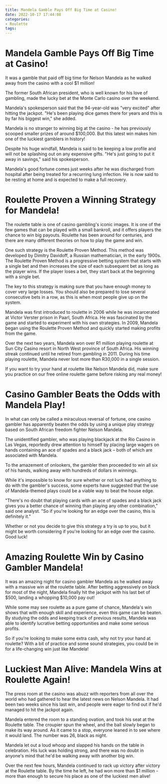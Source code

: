 ```yaml
---
title: Mandela Gamble Pays Off Big Time at Casino!
date: 2022-10-17 17:44:08
categories:
- Roulette
tags:
---
```



#  Mandela Gamble Pays Off Big Time at Casino!

It was a gamble that paid off big time for Nelson Mandela as he walked away from the casino with a cool $1 million!

The former South African president, who is well known for his love of gambling, made the lucky bet at the Monte Carlo casino over the weekend.

Mandela's spokesperson said that the 94-year-old was "very excited" after hitting the jackpot. "He's been playing dice games there for years and this is by far his biggest win," she added.

Mandela is no stranger to winning big at the casino - he has previously scooped smaller prizes of around $100,000. But this latest win makes him one of the luckiest gamblers in history!

Despite his huge windfall, Mandela is said to be keeping a low profile and will not be splashing out on any expensive gifts. "He's just going to put it away in savings," said his spokesperson.

Mandela's good fortune comes just weeks after he was discharged from hospital after being treated for a recurring lung infection. He is now said to be resting at home and is expected to make a full recovery.

#  Roulette Proven a Winning Strategy for Mandela!

The roulette table is one of casino gambling's iconic images. It is one of the few games that can be played with a small bankroll, and it offers players the chance to win big payouts. Roulette has been around for centuries, and there are many different theories on how to play the game and win.

One such strategy is the Roulette Proven Method. This method was developed by Dimitry Davidoff, a Russian mathematician, in the early 1900s. The Roulette Proven Method is a progressive betting system that starts with a single bet and then increases the size of each subsequent bet as long as the player wins. If the player loses a bet, they start back at the beginning with a single bet.

The key to this strategy is making sure that you have enough money to cover very large losses. You should also be prepared to lose several consecutive bets in a row, as this is when most people give up on the system.

Mandela was first introduced to roulette in 2006 while he was incarcerated at Victor Verster prison in Paarl, South Africa. He was fascinated by the game and started to experiment with his own strategies. In 2009, Mandela began using the Roulette Proven Method and quickly started making profits from the game.

Over the next two years, Mandela won over R1 million playing roulette at Sun City Casino resort in North West province of South Africa. His winning streak continued until he retired from gambling in 2011. During his time playing roulette, Mandela never lost more than R30,000 in a single session.

If you want to try your hand at roulette like Nelson Mandela did, make sure you practice on our free online roulette game before risking any real money!

#  Casino Gambler Beats the Odds with Mandela Play!

In what can only be called a miraculous reversal of fortune, one casino gambler has apparently beaten the odds by using a unique play strategy based on South African freedom fighter Nelson Mandela.

The unidentified gambler, who was playing blackjack at the Rio Casino in Las Vegas, reportedly drew attention to himself by placing large wagers on hands containing an ace of spades and a black jack – both of which are associated with Mandela.

To the amazement of onlookers, the gambler then proceeded to win all six of his hands, walking away with hundreds of dollars in winnings.

While it's impossible to know for sure whether or not luck had anything to do with the gambler's success, some experts have suggested that the use of Mandela-themed plays could be a viable way to beat the house edge.

"There's no doubt that playing cards with an ace of spades and a black jack gives you a better chance of winning than playing any other combination," said one analyst. "So if you're looking for an edge over the casino, this is definitely it."

Whether or not you decide to give this strategy a try is up to you, but it might be worth considering if you're looking for an edge over the casino. Good luck!

#  Amazing Roulette Win by Casino Gambler Mandela!

It was an amazing night for casino gambler Mandela as he walked away with a massive win at the roulette table. After betting aggressively on black for most of the night, Mandela finally hit the jackpot with his last bet of $500, landing a whopping $10,000 pay out!

While some may see roulette as a pure game of chance, Mandela's win shows that with enough skill and experience, even this game can be beaten. By studying the odds and keeping track of previous results, Mandela was able to identify lucrative betting opportunities and make some serious profits.

So if you're looking to make some extra cash, why not try your hand at roulette? With a bit of practice and some sound strategies, you could be in for a life-changing win just like Mandela!

#  Luckiest Man Alive: Mandela Wins at Roulette Again!

The press room at the casino was abuzz with reporters from all over the world who had gathered to hear the latest news on Nelson Mandela. It had been two weeks since his last win, and people were eager to find out if he'd managed to hit the jackpot again.

Mandela entered the room to a standing ovation, and took his seat at the Roulette table. The croupier spun the wheel, and the ball slowly began to make its way around. As it came to a stop, everyone leaned in to see where it would land. The number was 26, black as night.

Mandela let out a loud whoop and slapped his hands on the table in celebration. His luck was holding strong, and there was no doubt in anyone's mind that he'd be walking away with another big win.

Over the next few hours, Mandela continued to rack up victory after victory at the Roulette table. By the time he left, he had won more than $1 million - more than enough to secure his place as one of the luckiest men alive!